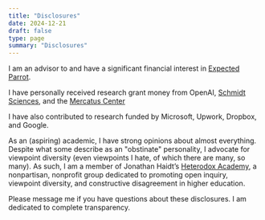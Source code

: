 ```yaml
---
title: "Disclosures"
date: 2024-12-21
draft: false
type: page
summary: "Disclosures"
---
```


I am an advisor to and have a significant financial interest in [Expected Parrot](https://www.expectedparrot.com/).

I have personally received research grant money from OpenAI, [Schmidt Sciences](https://www.schmidtsciences.org/), and the [Mercatus Center](https://www.mercatus.org/)

I have also contributed to research funded by Microsoft, Upwork, Dropbox, and Google.

As an (aspiring) academic, I have strong opinions about almost everything. Despite what some describe as an "obstinate" personality, I advocate for viewpoint diversity (even viewpoints I hate, of which there are many, so many). As such, I am a member of Jonathan Haidt’s [Heterodox Academy](https://heterodoxacademy.org), a nonpartisan, nonprofit group dedicated to promoting open inquiry, viewpoint diversity, and constructive disagreement in higher education.
   
Please message me if you have questions about these disclosures. I am dedicated to complete transparency.
